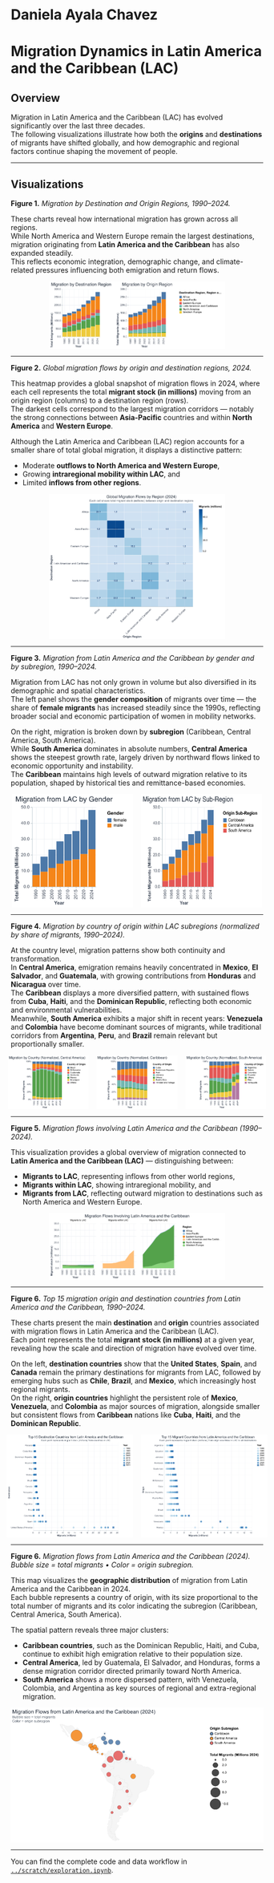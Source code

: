 # Daniela Ayala Chavez 

# Migration Dynamics in Latin America and the Caribbean (LAC)

## Overview
Migration in Latin America and the Caribbean (LAC) has evolved significantly over the last three decades.  
The following visualizations illustrate how both the **origins** and **destinations** of migrants have shifted globally, and how demographic and regional factors continue shaping the movement of people.

---
## Visualizations

**Figure 1.** *Migration by Destination and Origin Regions, 1990–2024.*

These charts reveal how international migration has grown across all regions.  
While North America and Western Europe remain the largest destinations, migration originating from **Latin America and the Caribbean** has also expanded steadily.  
This reflects economic integration, demographic change, and climate-related pressures influencing both emigration and return flows.

<div style="display: flex; justify-content: center; gap: 1rem;">
  <img src="chart_01_bars.png" width="70%">
</div>

---
**Figure 2.** *Global migration flows by origin and destination regions, 2024.*

This heatmap provides a global snapshot of migration flows in 2024, where each cell represents the total **migrant stock (in millions)** moving from an origin region (columns) to a destination region (rows).  
The darkest cells correspond to the largest migration corridors — notably the strong connections between **Asia-Pacific** countries and within **North America** and **Western Europe**.

Although the Latin America and Caribbean (LAC) region accounts for a smaller share of total global migration, it displays a distinctive pattern:  
- Moderate **outflows to North America and Western Europe**,  
- Growing **intraregional mobility within LAC**, and  
- Limited **inflows from other regions**.

<div style="display: flex; justify-content: center; gap: 1rem;">
  <img src="chart_03_heatmap_flowa.png" width="70%">
</div>


---

**Figure 3.** *Migration from Latin America and the Caribbean by gender and by subregion, 1990–2024.*

Migration from LAC has not only grown in volume but also diversified in its demographic and spatial characteristics.  
The left panel shows the **gender composition** of migrants over time — the share of **female migrants** has increased steadily since the 1990s, reflecting broader social and economic participation of women in mobility networks.  

On the right, migration is broken down by **subregion** (Caribbean, Central America, South America).  
While **South America** dominates in absolute numbers, **Central America** shows the steepest growth rate, largely driven by northward flows linked to economic opportunity and instability.  
The **Caribbean** maintains high levels of outward migration relative to its population, shaped by historical ties and remittance-based economies.

<div style="display: flex; justify-content: center; gap: 1rem;">
  <img src="chart_01_bars_LAC_gender.png" width="48%">
  <img src="chart_01_bars_LAC.png" width="48%">
</div>

---

**Figure 4.** *Migration by country of origin within LAC subregions (normalized by share of migrants, 1990–2024).*

At the country level, migration patterns show both continuity and transformation.  
In **Central America**, emigration remains heavily concentrated in **Mexico**, **El Salvador**, and **Guatemala**, with growing contributions from **Honduras** and **Nicaragua** over time.  
The **Caribbean** displays a more diversified pattern, with sustained flows from **Cuba**, **Haiti**, and the **Dominican Republic**, reflecting both economic and environmental vulnerabilities.  
Meanwhile, **South America** exhibits a major shift in recent years: **Venezuela** and **Colombia** have become dominant sources of migrants, while traditional corridors from **Argentina**, **Peru**, and **Brazil** remain relevant but proportionally smaller.

<div style="display: flex; justify-content: center; gap: 1rem;">
  <img src="chart_01_bars_LAC_CentralAmerica.png" width="32%">
  <img src="chart_01_bars_LAC_Caribbean.png" width="32%">
  <img src="chart_01_bars_LAC_SouthAmerica.png" width="32%">
</div>


---
**Figure 5.** *Migration flows involving Latin America and the Caribbean (1990–2024).*

This visualization provides a global overview of migration connected to **Latin America and the Caribbean (LAC)** — distinguishing between:
- **Migrants to LAC**, representing inflows from other world regions,
- **Migrants within LAC**, showing intraregional mobility, and
- **Migrants from LAC**, reflecting outward migration to destinations such as North America and Western Europe.

<div style="display: flex; justify-content: center; gap: 1rem;">
  <img src="chart_02_areas_LAC.png" width="70%">
</div>

---

**Figure 6.** *Top 15 migration origin and destination countries from Latin America and the Caribbean, 1990–2024.*

These charts present the main **destination** and **origin** countries associated with migration flows in Latin America and the Caribbean (LAC).  
Each point represents the total **migrant stock (in millions)** at a given year, revealing how the scale and direction of migration have evolved over time.

On the left, **destination countries** show that the **United States**, **Spain**, and **Canada** remain the primary destinations for migrants from LAC, followed by emerging hubs such as **Chile**, **Brazil**, and **Mexico**, which increasingly host regional migrants.  
On the right, **origin countries** highlight the persistent role of **Mexico**, **Venezuela**, and **Colombia** as major sources of migration, alongside smaller but consistent flows from **Caribbean** nations like **Cuba**, **Haiti**, and the **Dominican Republic**.

<div style="display: flex; justify-content: center; gap: 1rem;">
  <img src="chart_04_dot_timeline_LAC_destinations.png" width="50%">
  <img src="chart_04_dot_timeline_LAC.png" width="50%">
</div>

---
**Figure 6.** *Migration flows from Latin America and the Caribbean (2024).  
Bubble size = total migrants • Color = origin subregion.*

This map visualizes the **geographic distribution** of migration from Latin America and the Caribbean in 2024.  
Each bubble represents a country of origin, with its size proportional to the total number of migrants and its color indicating the subregion (Caribbean, Central America, South America).

The spatial pattern reveals three major clusters:
- **Caribbean countries**, such as the Dominican Republic, Haiti, and Cuba, continue to exhibit high emigration relative to their population size.  
- **Central America**, led by Guatemala, El Salvador, and Honduras, forms a dense migration corridor directed primarily toward North America.  
- **South America** shows a more dispersed pattern, with Venezuela, Colombia, and Argentina as key sources of regional and extra-regional migration.



<div style="display: flex; justify-content: center; gap: 1rem;">
  <img src="chart_05_bubbles_LAC_map.png" width="100%">
</div>

---
 
You can find the complete code and data workflow in [`../scratch/exploration.ipynb`](../scratch/exploration.ipynb).




